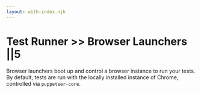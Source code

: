 ```yaml
---
layout: with-index.njk
---
```


# Test Runner >> Browser Launchers ||5

Browser launchers boot up and control a browser instance to run your tests. By default, tests are run with the locally installed instance of Chrome, controlled via `puppeteer-core`.

